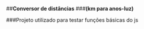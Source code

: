 ##**Conversor de distâncias** 
###**(km para anos-luz)**

###Projeto utilizado para testar funções básicas do js